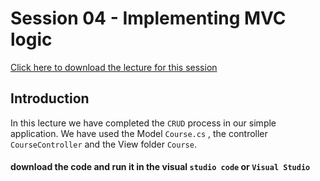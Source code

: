 # Session 04 - Implementing MVC logic

[Click here to download the lecture for this session](https://www.idrive.com/idrive/sh/sh?k=e0b9j9l6s7)

## Introduction
In this lecture we have completed the `CRUD` process in our simple application.
We have used the Model `Course.cs` , the controller `CourseController` and the View folder `Course`.

#### download the code and run it in the visual `studio code` or `Visual Studio`